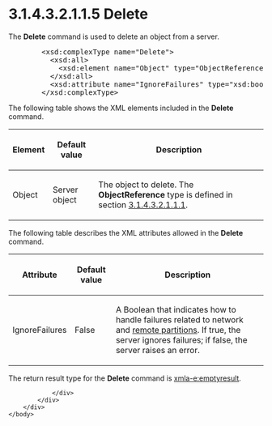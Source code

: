 <html dir="LTR" xmlns:mshelp="http://msdn.microsoft.com/mshelp" xmlns:ddue="http://ddue.schemas.microsoft.com/authoring/2003/5" xmlns:xlink="http://www.w3.org/1999/xlink" xmlns:tool="http://www.microsoft.com/tooltip">
    <head>
        <meta http-equiv="Content-Type" content="text/html; CHARSET=utf-8"></meta>
        <meta name="save" content="history"></meta>
        <title>3.1.4.3.2.1.1.5 Delete</title>
        <xml>
            <mshelp:toctitle title="3.1.4.3.2.1.1.5 Delete"></mshelp:toctitle>
            <mshelp:rltitle title="[MS-SSAS]: Delete"></mshelp:rltitle>
            <mshelp:keyword index="A" term="2c50c12e-4d61-4f41-b70d-4f75be67d53b"></mshelp:keyword>
            <mshelp:attr name="DCSext.ContentType" value="open specification"></mshelp:attr>
            <mshelp:attr name="AssetID" value="2c50c12e-4d61-4f41-b70d-4f75be67d53b"></mshelp:attr>
            <mshelp:attr name="TopicType" value="kbRef"></mshelp:attr>
            <mshelp:attr name="DCSext.Title" value="[MS-SSAS]: Delete" />
        </xml>
    </head>
    <body>
        <div id="header">
            <h1 class="heading">3.1.4.3.2.1.1.5 Delete</h1>
        </div>
        <div id="mainSection">
            <div id="mainBody">
                <div id="allHistory" class="saveHistory"></div>
                <div id="sectionSection0" class="section" name="collapseableSection">
                    

<p>The <b>Delete</b> command is used to delete an object from a
server.  </p>

<dl>
<dd>
<div><pre>   &lt;xsd:complexType name=&quot;Delete&quot;&gt;
     &lt;xsd:all&gt;
       &lt;xsd:element name=&quot;Object&quot; type=&quot;ObjectReference&quot; /&gt;
     &lt;/xsd:all&gt;
     &lt;xsd:attribute name=&quot;IgnoreFailures&quot; type=&quot;xsd:boolean&quot; /&gt;
   &lt;/xsd:complexType&gt;
</pre></div>
</dd></dl>

<p>The following table shows the XML elements included in the <b>Delete</b>
command.</p>

<table>
 <thead>
  <tr>
   <th>
   <p>Element</p>
   </th>
   <th>
   <p>Default value</p>
   </th>
   <th>
   <p>Description</p>
   </th>
  </tr>
 </thead>
 <tr>
  <td>
  <p>Object</p>
  </td>
  <td>
  <p>Server object</p>
  </td>
  <td>
  <p>The object to delete. The <b>ObjectReference</b> type
  is defined in section <a href="26834101-a86b-4365-8e58-d6e4a6ad377d.htm">3.1.4.3.2.1.1.1</a>.</p>
  </td>
 </tr>
</table>

<p>The following table describes the XML attributes allowed in
the <b>Delete</b> command.</p>

<table>
 <thead>
  <tr>
   <th>
   <p>Attribute</p>
   </th>
   <th>
   <p>Default value</p>
   </th>
   <th>
   <p>Description</p>
   </th>
  </tr>
 </thead>
 <tr>
  <td>
  <p>IgnoreFailures</p>
  </td>
  <td>
  <p>False</p>
  </td>
  <td>
  <p>A Boolean that indicates how to handle failures
  related to network and <a href="8676f5ce-62d4-4244-a326-634bfed4aba4.htm#gt_64bb0bdc-c0c8-4a53-a31b-24f634a090f7">remote
  partitions</a>. If true, the server ignores failures; if false, the server
  raises an error.</p>
  </td>
 </tr>
</table>

<p>The return result type for the <b>Delete</b> command is <a href="e2751688-2c1a-479c-85b4-54bb909183aa.htm">xmla-e:emptyresult</a>.</p>


                </div>
            </div>
        </div>
    </body>
</html>